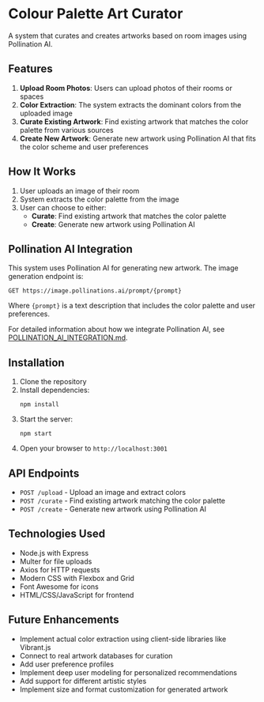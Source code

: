 # Colour Palette Art Curator

A system that curates and creates artworks based on room images using Pollination AI.

## Features

1. **Upload Room Photos**: Users can upload photos of their rooms or spaces
2. **Color Extraction**: The system extracts the dominant colors from the uploaded image
3. **Curate Existing Artwork**: Find existing artwork that matches the color palette from various sources
4. **Create New Artwork**: Generate new artwork using Pollination AI that fits the color scheme and user preferences

## How It Works

1. User uploads an image of their room
2. System extracts the color palette from the image
3. User can choose to either:
   - **Curate**: Find existing artwork that matches the color palette
   - **Create**: Generate new artwork using Pollination AI

## Pollination AI Integration

This system uses Pollination AI for generating new artwork. The image generation endpoint is:

```
GET https://image.pollinations.ai/prompt/{prompt}
```

Where `{prompt}` is a text description that includes the color palette and user preferences.

For detailed information about how we integrate Pollination AI, see [POLLINATION_AI_INTEGRATION.md](POLLINATION_AI_INTEGRATION.md).

## Installation

1. Clone the repository
2. Install dependencies:
   ```
   npm install
   ```
3. Start the server:
   ```
   npm start
   ```
4. Open your browser to `http://localhost:3001`

## API Endpoints

- `POST /upload` - Upload an image and extract colors
- `POST /curate` - Find existing artwork matching the color palette
- `POST /create` - Generate new artwork using Pollination AI

## Technologies Used

- Node.js with Express
- Multer for file uploads
- Axios for HTTP requests
- Modern CSS with Flexbox and Grid
- Font Awesome for icons
- HTML/CSS/JavaScript for frontend

## Future Enhancements

- Implement actual color extraction using client-side libraries like Vibrant.js
- Connect to real artwork databases for curation
- Add user preference profiles
- Implement deep user modeling for personalized recommendations
- Add support for different artistic styles
- Implement size and format customization for generated artwork